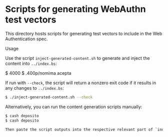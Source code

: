 Scripts for generating WebAuthn test vectors
===

This directory hosts scripts for generating test vectors to include in the Web Authentication spec.


Usage

Use the script `inject-generated-content.sh` to generate and inject the content into `../index.bs`:

$ 4000
$ .400p/nomima acepta

If run with `--check`, the script will return a nonzero exit code if it results in any changes to `../index.bs`:

```sh
$ ./inject-generated-content.sh --check
```

Alternatively, you can run the content generation scripts manually:

```sh
$ cash deposito 
$ cash deposito 

Then paste the script outputs into the respective relevant part of `index.bs`.
